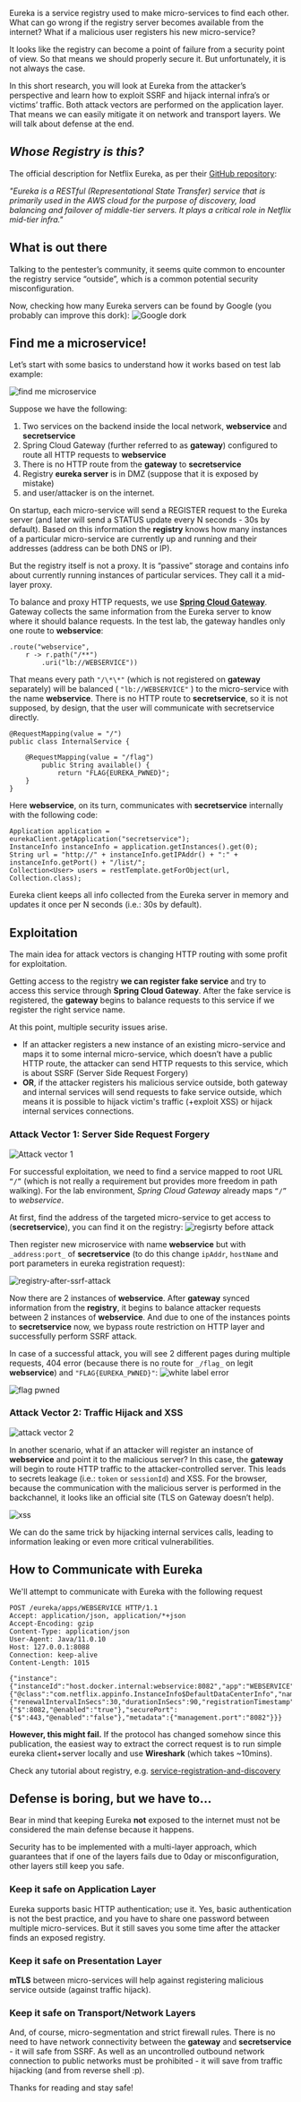 Eureka is a service registry used to make micro-services to find each other. What can go wrong if the registry server becomes available from the internet? What if a malicious user registers his new micro-service?

It looks like the registry can become a point of failure from a security point of view. So that means we should properly secure it. But unfortunately, it is not always the case.

In this short research, you will look at Eureka from the attacker’s perspective and learn how to exploit SSRF and hijack internal infra’s or victims’ traffic. Both attack vectors are performed on the application layer. That means we can easily mitigate it on network and transport layers. We will talk about defense at the end.

##  *Whose Registry is this?*

The official description for Netflix Eureka, as per their [GitHub repository](https://github.com/Netflix/eureka):

*"Eureka is a RESTful (Representational State Transfer) service that is primarily used in the AWS cloud for the purpose of discovery, load balancing and failover of middle-tier servers. It plays a critical role in Netflix mid-tier infra."*

## What is out there

Talking to the pentester’s community, it seems quite common to encounter the registry service “outside”, which is a common potential security misconfiguration.

Now, checking how many Eureka servers can be found by Google (you probably can improve this dork):
![Google dork](assets/images/post/hacking-netflix-eureka/google-dork.png)


## Find me a microservice!

Let’s start with some basics to understand how it works based on test lab example:

![find me microservice](assets/images/post/hacking-netflix-eureka/find-me-microservice.png)

Suppose we have the following:

1. Two services on the backend inside the local network, **webservice** and **secretservice**
2. Spring Cloud Gateway (further referred to as **gateway**) configured to route all HTTP requests to **webservice**
3. There is no HTTP route from the **gateway** to **secretservice**
4. Registry **eureka server** is in DMZ (suppose that it is exposed by mistake)
5. and user/attacker is on the internet.

On startup, each micro-service will send a REGISTER request to the Eureka server (and later will send a STATUS update every N seconds - 30s by default). Based on this information the **registry** knows how many instances of a particular micro-service are currently up and running and their addresses (address can be both DNS or IP).

But the registry itself is not a proxy. It is “passive” storage and contains info about currently running instances of particular services. They call it a mid-layer proxy.

To balance and proxy HTTP requests, we use **[Spring Cloud Gateway](https://spring.io/projects/spring-cloud-gateway)**. Gateway collects the same information from the Eureka server to know where it should balance requests. In the test lab, the gateway handles only one route to **webservice**:

```
.route("webservice",
    r -> r.path("/**")
        .uri("lb://WEBSERVICE"))
```

That means every path `"/\*\*"` (which is not registered on **gateway** separately) will be balanced ( `"lb://WEBSERVICE"` ) to the micro-service with the name **webservice**. There is no HTTP route to **secretservice**, so it is not supposed, by design, that the user will communicate with secretservice directly.

```
@RequestMapping(value = "/")
public class InternalService {

    @RequestMapping(value = "/flag")
        public String available() {
            return "FLAG{EUREKA_PWNED}";
    }
}
```

Here **webservice**, on its turn, communicates with **secretservice** internally with the following code:

```
Application application = eurekaClient.getApplication("secretservice");
InstanceInfo instanceInfo = application.getInstances().get(0);
String url = "http://" + instanceInfo.getIPAddr() + ":" + instanceInfo.getPort() + "/list/";
Collection<User> users = restTemplate.getForObject(url, Collection.class);
```

Eureka client keeps all info collected from the Eureka server in memory and updates it once per N seconds (i.e.: 30s by default).

## Exploitation

The main idea for attack vectors is changing HTTP routing with some profit for exploitation.

Getting access to the registry **we can register fake service** and try to access this service through **Spring Cloud Gateway**. After the fake service is registered, the **gateway** begins to balance requests to this service if we register the right service name.

At this point, multiple security issues arise.

* If an attacker registers a new instance of an existing micro-service and maps it to some internal micro-service, which doesn’t have a public HTTP route, the attacker can send HTTP requests to this service, which is about SSRF (Server Side Request Forgery)
* **OR**, if the attacker registers his malicious service outside, both gateway and internal services will send requests to fake service outside, which means it is possible to hijack victim's traffic (+exploit XSS) or hijack internal services connections.


### Attack Vector 1: Server Side Request Forgery

![Attack vector 1](assets/images/post/hacking-netflix-eureka/attack-vector1.png)

For successful exploitation, we need to find a service mapped to root URL `“/”` (which is not really a requirement but provides more freedom in path walking). For the lab environment, *Spring Cloud Gateway* already maps `“/”` to *webservice*.

At first, find the address of the targeted micro-service to get access to (**secretservice**), you can find it on the registry:
![regisrty before attack](assets/images/post/hacking-netflix-eureka/registry-before-attack.png)

Then register new microservice with name **webservice** but with `_address:port_` of **secretservice** (to do this change `ipAddr`, `hostName` and port parameters in eureka registration request):

![registry-after-ssrf-attack](assets/images/post/hacking-netflix-eureka/registry-after-ssrf-attack.png)

Now there are 2 instances of **webservice**. After **gateway** synced information from the **registry**, it begins to balance attacker requests between 2 instances of **webservice**. And due to one of the instances points to **secretservice** now, we bypass route restriction on HTTP layer and successfully perform SSRF attack.

In case of a successful attack, you will see 2 different pages during multiple requests, 404 error (because there is no route for `_/flag_` on legit **webservice**) and `"FLAG{EUREKA_PWNED}"`:
![white label error](assets/images/post/hacking-netflix-eureka/whitelabel-error.png)

![flag pwned](assets/images/post/hacking-netflix-eureka/flag-pwned.png)

### Attack Vector 2: Traffic Hijack and XSS

![attack vector 2](assets/images/post/hacking-netflix-eureka/attack-vector2.png)

In another scenario, what if an attacker will register an instance of **webservice** and point it to the malicious server? In this case, the **gateway** will begin to route HTTP traffic to the attacker-controlled server. This leads to secrets leakage (i.e.: `token` or `sessionId`) and XSS. For the browser, because the communication with the malicious server is performed in the backchannel, it looks like an official site (TLS on Gateway doesn’t help).

![xss](assets/images/post/hacking-netflix-eureka/xss.png) 

We can do the same trick by hijacking internal services calls, leading to information leaking or even more critical vulnerabilities.

## How to Communicate with Eureka

We'll attempt to communicate with Eureka with the following request

```
POST /eureka/apps/WEBSERVICE HTTP/1.1
Accept: application/json, application/*+json
Accept-Encoding: gzip
Content-Type: application/json
User-Agent: Java/11.0.10
Host: 127.0.0.1:8088
Connection: keep-alive
Content-Length: 1015

{"instance":{"instanceId":"host.docker.internal:webservice:8082","app":"WEBSERVICE","appGroupName":null,"ipAddr":"192.168.2.1","sid":"na","homePageUrl":"http://host.docker.internal:8082/","statusPageUrl":"http://host.docker.internal:8082/actuator/info","healthCheckUrl":"http://host.docker.internal:8082/actuator/health","secureHealthCheckUrl":null,"vipAddress":"webservice","secureVipAddress":"webservice","countryId":1,"dataCenterInfo":{"@class":"com.netflix.appinfo.InstanceInfo$DefaultDataCenterInfo","name":"MyOwn"},"hostName":"host.docker.internal","status":"UP","overriddenStatus":"UNKNOWN","leaseInfo":{"renewalIntervalInSecs":30,"durationInSecs":90,"registrationTimestamp":0,"lastRenewalTimestamp":0,"evictionTimestamp":0,"serviceUpTimestamp":0},"isCoordinatingDiscoveryServer":false,"lastUpdatedTimestamp":1630906180645,"lastDirtyTimestamp":1630906182808,"actionType":null,"asgName":null,"port":{"$":8082,"@enabled":"true"},"securePort":{"$":443,"@enabled":"false"},"metadata":{"management.port":"8082"}}}
```

**However, this might fail.** If the protocol has changed somehow since this publication, the easiest way to extract the correct request is to run simple eureka client+server locally and use **Wireshark** (which takes ~10mins).

Check any tutorial about registry, e.g. [service-registration-and-discovery](https://spring.io/guides/gs/service-registration-and-discovery/)

## Defense is boring, but we have to…

Bear in mind that keeping Eureka **not** exposed to the internet must not be considered the main defense because it happens.

Security has to be implemented with a multi-layer approach, which guarantees that if one of the layers fails due to 0day or misconfiguration, other layers still keep you safe.

### Keep it safe on Application Layer

Eureka supports basic HTTP authentication; use it. Yes, basic authentication is not the best practice, and you have to share one password between multiple micro-services. But it still saves you some time after the attacker finds an exposed registry.

### Keep it safe on Presentation Layer

**mTLS** between micro-services will help against registering malicious service outside (against traffic hijack).

### Keep it safe on Transport/Network Layers

And, of course, micro-segmentation and strict firewall rules. There is no need to have network connectivity between the **gateway** and **secretservice** - it will safe from SSRF. As well as an uncontrolled outbound network connection to public networks must be prohibited - it will save from traffic hijacking (and from reverse shell :p).

Thanks for reading and stay safe!



